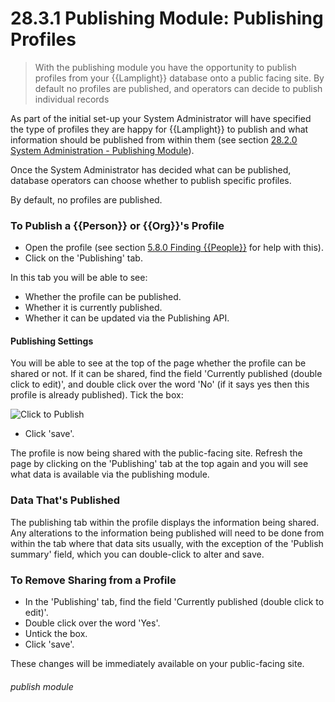 # 28.3.1 Publishing Module: Publishing Profiles

> With the publishing module you have the opportunity to publish profiles from your {{Lamplight}} database onto a public facing site. By default no profiles are published, and operators can decide to publish individual records



As part of the initial set-up your System Administrator will have specified the type of profiles they are happy for {{Lamplight}} to publish and what information should be published from within them (see section [28.2.0  System Administration - Publishing Module](/help/index/p/28.2.0)). 

Once the System Administrator has decided what can be published, database operators can choose whether to publish specific profiles.

By default, no profiles are published. 

### To Publish a {{Person}} or {{Org}}'s Profile

- Open the profile (see section [5.8.0  Finding {{People}}](/help/index/p/5.8.0) for help with this). 
- Click on the 'Publishing' tab.  

In this tab you will be able to see:
   - Whether the profile can be published.
   - Whether it is currently published.
   - Whether it can be updated via the Publishing API.

#### Publishing Settings

You will be able to see at the top of the page whether the profile can be shared or not.  If it can be shared, find the field 'Currently published (double click to edit)', and double click over the word 'No' (if it says yes then this profile is already published). Tick the box:

![Click to Publish](28.3.1a.png)

- Click 'save'.

The profile is now being shared with the public-facing site. Refresh the page by clicking on the 'Publishing' tab at the top again and you will see what data is available via the publishing module.

### Data That's Published

The publishing tab within the profile displays the information being shared.   Any alterations to the information being published will need to be done from within the tab where that data sits usually, with the exception of the 'Publish summary' field, which you can double-click to alter and save.

### To Remove Sharing from a Profile

- In the 'Publishing' tab, find the field 'Currently published (double click to edit)'.
- Double click over the word 'Yes'.
- Untick the box.
- Click 'save'.

These changes will be immediately available on your public-facing site. 


###### publish module

